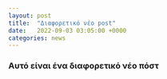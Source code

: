 ```yaml
---
layout: post
title:  "Διαφορετικό νέο post"
date:   2022-09-03 03:05:00 +0000
categories: news
---
```



### Αυτό είναι ένα διαφορετικό νέο πόστ
